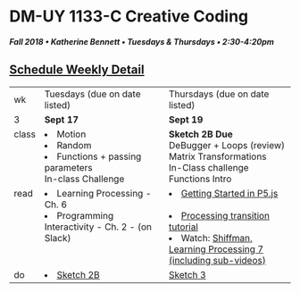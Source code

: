 # DM-UY 1133-C Creative Coding
##### Fall 2018 • Katherine Bennett • Tuesdays & Thursdays • 2:30-4:20pm 

## [Schedule Weekly Detail](Calendar.md) 

<table>
<tr>
<td>wk</td>
<td>Tuesdays (due on date listed)</td>
<td>Thursdays (due on date listed)</td>
</tr>
<!-- dates -->
<tr>
  <td valign="top">3</td>
  <td valign="top" width="48%"><strong>Sept 17</strong></td>
  <td valign="top" width="48%"><strong>Sept 19</strong></td>
</tr>
<!-- class -->
<tr>
	<td valign="top">class</td>
	<!-- day Tues -->
	<td valign="top" width="48%">
	<li> Motion </li>
	<li> Random </li>
	<li> Functions + passing parameters </li>
	In-class Challenge <br>
	</td>
	<!-- day Thurs -->
	<td valign="top" width="48%">
	<strong> Sketch 2B Due </strong> <br>
	DeBugger + Loops (review)<br>
	Matrix Transformations <br>
	In-Class challenge<br>
	Functions Intro
	</td>
<!-- homework -->
<tr>
  <td valign="top">read</td>
  	<!-- day Tues -->
  	<td valign="top" width="48%">
  	<li> Learning Processing - Ch. 6 </li>
  	<li>Programming Interactivity - Ch. 2 - (on Slack)</li>
	</td>
  	<!-- day Thurs -->
  	<td valign="top" width="48%">
  	 <li><a href = "https://p5js.org/get-started/">Getting Started in P5.js </a> </li> <br>
  	<li> <a href = "https://github.com/processing/p5.js/wiki/Processing-transition"> Processing transition tutorial </a> </li>
  	<li> Watch: <a href="https://www.youtube.com/user/shiffman/playlists?view=50&sort=dd&shelf_id=2">Shiffman, Learning Processing 7 (including sub-videos)</a></li>
 </td>	
 </tr>
 <!-- do -->
<tr>
  <td valign="top">do</td>
	<!-- day Tues -->
 	<td valign="top"> 
 	<li><a href = "Sketch_2.md"> Sketch 2B </a></li>		
 	</td>
  	<!-- day Thurs -->
  	<td valign="top">
		<a href = "Sketch_3.md"> Sketch 3</a> <br>
 	</td>
  	</td>	
</tr>
</table>